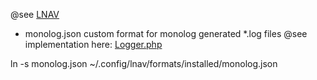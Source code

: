 @see [LNAV](https://github.com/tstack/lnav/)

- monolog.json
custom format for monolog generated *.log files 
@see implementation here: [Logger.php](https://bitbucket.org/vareseweb/v2media_paywall/raw/e608dd0325aee94d119a6c3440d2c4e8c9a0e641/backend/classes/src/V2mPaywall/Logger.php)

ln -s monolog.json ~/.config/lnav/formats/installed/monolog.json

